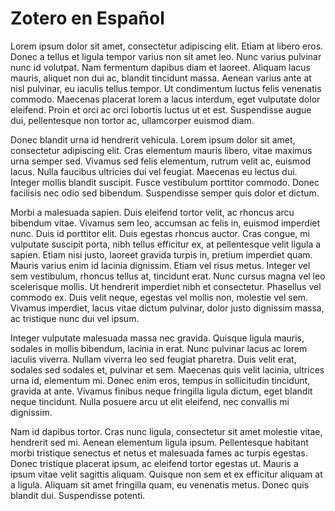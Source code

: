 # Zotero en Español

Lorem ipsum dolor sit amet, consectetur adipiscing elit. Etiam at libero eros. Donec a tellus et ligula tempor varius non sit amet leo. Nunc varius pulvinar nunc id volutpat. Nam fermentum dapibus diam et laoreet. Aliquam lacus mauris, aliquet non dui ac, blandit tincidunt massa. Aenean varius ante at nisl pulvinar, eu iaculis tellus tempor. Ut condimentum luctus felis venenatis commodo. Maecenas placerat lorem a lacus interdum, eget vulputate dolor eleifend. Proin et orci ac orci lobortis luctus ut et est. Suspendisse augue dui, pellentesque non tortor ac, ullamcorper euismod diam.

Donec blandit urna id hendrerit vehicula. Lorem ipsum dolor sit amet, consectetur adipiscing elit. Cras elementum mauris libero, vitae maximus urna semper sed. Vivamus sed felis elementum, rutrum velit ac, euismod lacus. Nulla faucibus ultricies dui vel feugiat. Maecenas eu lectus dui. Integer mollis blandit suscipit. Fusce vestibulum porttitor commodo. Donec facilisis nec odio sed bibendum. Suspendisse semper quis dolor et dictum.

Morbi a malesuada sapien. Duis eleifend tortor velit, ac rhoncus arcu bibendum vitae. Vivamus sem leo, accumsan ac felis in, euismod imperdiet nunc. Duis id porttitor elit. Duis egestas rhoncus auctor. Cras congue, mi vulputate suscipit porta, nibh tellus efficitur ex, at pellentesque velit ligula a sapien. Etiam nisi justo, laoreet gravida turpis in, pretium imperdiet quam. Mauris varius enim id lacinia dignissim. Etiam vel risus metus. Integer vel sem vestibulum, rhoncus tellus at, tincidunt erat. Nunc cursus magna vel leo scelerisque mollis. Ut hendrerit imperdiet nibh et consectetur. Phasellus vel commodo ex. Duis velit neque, egestas vel mollis non, molestie vel sem. Vivamus imperdiet, lacus vitae dictum pulvinar, dolor justo dignissim massa, ac tristique nunc dui vel ipsum.

Integer vulputate malesuada massa nec gravida. Quisque ligula mauris, sodales in mollis bibendum, lacinia in erat. Nunc pulvinar lacus ac lorem iaculis viverra. Nullam viverra leo sed feugiat pharetra. Duis velit erat, sodales sed sodales et, pulvinar et sem. Maecenas quis velit lacinia, ultrices urna id, elementum mi. Donec enim eros, tempus in sollicitudin tincidunt, gravida at ante. Vivamus finibus neque fringilla ligula dictum, eget blandit neque tincidunt. Nulla posuere arcu ut elit eleifend, nec convallis mi dignissim.

Nam id dapibus tortor. Cras nunc ligula, consectetur sit amet molestie vitae, hendrerit sed mi. Aenean elementum ligula ipsum. Pellentesque habitant morbi tristique senectus et netus et malesuada fames ac turpis egestas. Donec tristique placerat ipsum, ac eleifend tortor egestas ut. Mauris a ipsum vitae velit sagittis aliquam. Quisque non sem et ex efficitur aliquam at a ligula. Aliquam sit amet fringilla quam, eu venenatis metus. Donec quis blandit dui. Suspendisse potenti.